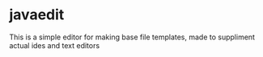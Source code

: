 # javaedit

This is a simple editor for making base file templates, made to suppliment actual ides and text editors
